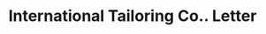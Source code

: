---
doi: 10.7916/D88D17BD
date_other: '1901'
date_other_textual: '1901'
form: correspondence
genre:
- Letters (correspondence)
name:
- International Tailoring Co.
object_in_context_url: https://biggert.cul.columbia.edu/items/view/ave_biggert_01023
subject_hierarchical_geographic:
- New York, New York, United States
subject_name:
- International Tailoring Co.
title: International Tailoring Co.. Letter
sort_title: International Tailoring Co.. Letter
call_number: ave_biggert_01023
coordinates:
- 40.71277777777778,-74.00583333333333
pid: ave_biggert_01023
identifiers: ave_biggert_01023
thumbnail: https://derivativo-1.library.columbia.edu/iiif/2/ldpd:344327/full/!256,256/0/native.jpg
permalink: "/biggert/ave_biggert_01023/"
layout: iiif-image-page
---